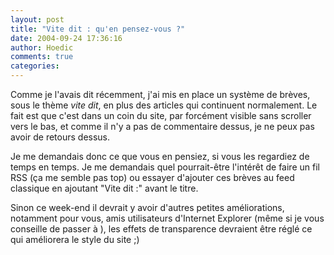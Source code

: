 ```yaml
---
layout: post
title: "Vite dit : qu'en pensez-vous ?"
date: 2004-09-24 17:36:16
author: Hoedic
comments: true
categories: 
---
```



Comme je l'avais dit récemment, j'ai mis en place un système de brèves, sous le thème *vite dit*, en plus des articles qui continuent normalement. Le fait est que c'est dans un coin du site, par forcément visible sans scroller vers le bas, et comme il n'y a pas de commentaire dessus, je ne peux pas avoir de retours dessus.

Je me demandais donc ce que vous en pensiez, si vous les regardiez de temps en temps. Je me demandais quel pourrait-être l'intérêt de faire un fil RSS (ça me semble pas top) ou essayer d'ajouter ces brèves au feed classique en ajoutant "Vite dit :" avant le titre.

Sinon ce week-end il devrait y avoir d'autres petites améliorations, notamment pour vous, amis utilisateurs d'Internet Explorer (même si je vous conseille de passer à ), les effets de transparence devraient être réglé ce qui améliorera le style du site ;)